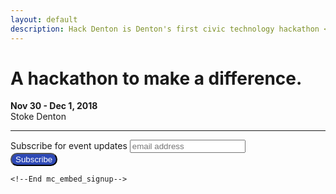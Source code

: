 ```yaml
---
layout: default
description: Hack Denton is Denton's first civic technology hackathon <br> focused on addressing civic problems through technology.
---
```


<style type="text/css" media="screen">
  .page-header {
    background-image: url(./assets/images/background-header.jpg);
    background-position: 50%;
    background-size: cover;
    height: 100vh;
    color: white;
  }
</style>

<div class="container">
  <h1 class="text-center">A hackathon to make a difference.</h1>
  <p  class="text-center"><strong>Nov 30 - Dec 1, 2018</strong><br> Stoke Denton</p>
  <hr>
  <p>
	  	<!-- Begin MailChimp Signup Form -->
	<link href="//cdn-images.mailchimp.com/embedcode/horizontal-slim-10_7.css" rel="stylesheet" type="text/css">
	<style type="text/css">
		/* Add your own MailChimp form style overrides in your site stylesheet or in this style block.
		   We recommend moving this block and the preceding CSS link to the HEAD of your HTML file. */
		   #mc_embed_signup .button {
		   	background-color: #2E49B6;
		   	color: white;
		   	border-radius: 20px;
		   }
	</style>
	<div id="mc_embed_signup">
	<form action="https://techmill.us8.list-manage.com/subscribe/post?u=1653492a9dbf5e49c27ed87e1&amp;id=4493265655" method="post" id="mc-embedded-subscribe-form" name="mc-embedded-subscribe-form" class="validate" target="_blank" novalidate>
	    <div id="mc_embed_signup_scroll">
		<label for="mce-EMAIL">Subscribe for event updates</label>
		<input type="email" value="" name="EMAIL" class="email" id="mce-EMAIL" placeholder="email address" required>
	    <!-- real people should not fill this in and expect good things - do not remove this or risk form bot signups-->
	    <div style="position: absolute; left: -5000px;" aria-hidden="true"><input type="text" name="b_1653492a9dbf5e49c27ed87e1_4493265655" tabindex="-1" value=""></div>
	    <div class="clear"><input type="submit" value="Subscribe" name="subscribe" id="mc-embedded-subscribe" class="button"></div>
	    </div>
	</form>
	</div>

	<!--End mc_embed_signup-->
  </p>
</div>
